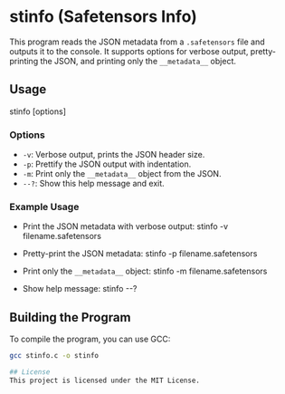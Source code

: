 # stinfo (Safetensors Info)

This program reads the JSON metadata from a `.safetensors` file and outputs it to the console. It supports options for verbose output, pretty-printing the JSON, and printing only the `__metadata__` object.

## Usage

stinfo [options] <filename>

### Options

- `-v`: Verbose output, prints the JSON header size.
- `-p`: Prettify the JSON output with indentation.
- `-m`: Print only the `__metadata__` object from the JSON.
- `--?`: Show this help message and exit.

### Example Usage

- Print the JSON metadata with verbose output:
stinfo -v filename.safetensors

- Pretty-print the JSON metadata:
stinfo -p filename.safetensors

- Print only the `__metadata__` object:
stinfo -m filename.safetensors

- Show help message:
stinfo --?

## Building the Program

To compile the program, you can use GCC:

```sh
gcc stinfo.c -o stinfo

## License
This project is licensed under the MIT License.
